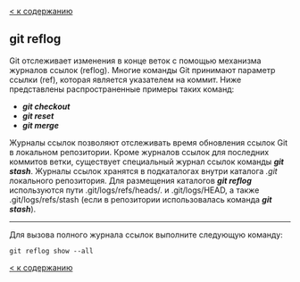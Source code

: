 [< к содержанию](./README.md)

## git reflog

Git отслеживает изменения в конце веток с помощью механизма журналов ссылок (reflog). Многие команды Git принимают параметр ссылки (ref), которая является указателем на коммит. Ниже представлены распространенные примеры таких команд:

- ***git checkout***
- ***git reset***
- ***git merge***

Журналы ссылок позволяют отслеживать время обновления ссылок Git в локальном репозитории. Кроме журналов ссылок для последних коммитов ветки, существует специальный журнал ссылок команды ***git stash***. Журналы ссылок хранятся в подкаталогах внутри каталога *.git* локального репозитория. Для размещения каталогов ***git reflog*** используются пути .git/logs/refs/heads/. и .git/logs/HEAD, а также .git/logs/refs/stash (если в репозитории использовалась команда ***git stash***).

---

Для вызова полного журнала ссылок выполните следующую команду:

```bash=markdown
git reflog show --all 
```


[< к содержанию](./README.md)